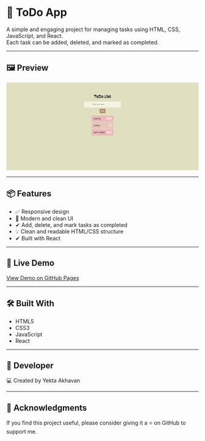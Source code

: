 # 📝 ToDo App

A simple and engaging project for managing tasks using HTML, CSS, JavaScript, and React.  
Each task can be added, deleted, and marked as completed.

---

## 🖼️ Preview

![React To Do App Preview](./screenshot.png)

---

## 📦 Features

- ✅ Responsive design  
- 🎨 Modern and clean UI  
- ✔ Add, delete, and mark tasks as completed  
- 💡 Clean and readable HTML/CSS structure  
- ✔ Built with React  

---

## 🚀 Live Demo

[View Demo on GitHub Pages](https://yektaakhavan.github.io/react-ToDoApp/)

---

## 🛠️ Built With

- HTML5  
- CSS3  
- JavaScript  
- React  

---

## 👤 Developer

💻 Created by Yekta Akhavan

---

## 🙏 Acknowledgments

If you find this project useful, please consider giving it a ⭐ on GitHub to support me.
